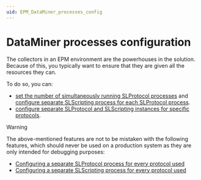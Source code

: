 ```yaml
---
uid: EPM_DataMiner_processes_config
---
```


# DataMiner processes configuration

The collectors in an EPM environment are the powerhouses in the solution. Because of this, you typically want to ensure that they are given all the resources they can.

To do so, you can:

- [set the number of simultaneously running SLProtocol processes](xref:Configuration_of_DataMiner_processes#setting-the-number-of-simultaneously-running-slprotocol-processes) and [configure separate SLScripting process for each SLProtocol process](xref:Configuration_of_DataMiner_processes#configuring-a-separate-slscripting-process-for-each-slprotocol-process).
- [configure separate SLProtocol and SLScripting instances for specific protocols](xref:Configuration_of_DataMiner_processes#configuring-separate-slprotocol-and-slscripting-instances-for-a-specific-protocol).

> [!WARNING]
> The above-mentioned features are not to be mistaken with the following features, which should never be used on a production system as they are only intended for debugging purposes:
>
> - [Configuring a separate SLProtocol process for every protocol used](xref:Configuration_of_DataMiner_processes#configuring-a-separate-slprotocol-process-for-every-protocol-used)
> - [Configuring a separate SLScripting process for every protocol used](xref:Configuration_of_DataMiner_processes#configuring-a-separate-slscripting-process-for-every-protocol-used)
